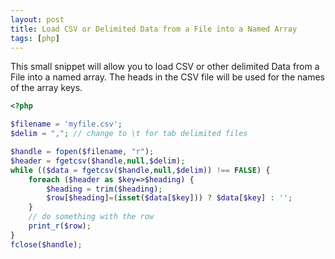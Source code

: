 ```yaml
---
layout: post
title: Load CSV or Delimited Data from a File into a Named Array
tags: [php]
---
```

This small snippet will allow you to load CSV or other delimited Data from a File into a named array.  The heads in the CSV file will be used for the names of the array keys.

<!--break-->

```php
<?php

$filename = 'myfile.csv';
$delim = ","; // change to \t for tab delimited files

$handle = fopen($filename, "r");
$header = fgetcsv($handle,null,$delim);
while (($data = fgetcsv($handle,null,$delim)) !== FALSE) {
	foreach ($header as $key=>$heading) {
		$heading = trim($heading);
		$row[$heading]=(isset($data[$key])) ? $data[$key] : '';
	}
	// do something with the row
	print_r($row);
}
fclose($handle);
```